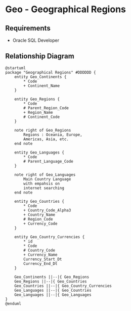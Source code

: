 # Geo - Geographical Regions

## Requirements

 * Oracle SQL Developer

## Relationship Diagram

```plantuml
@startuml
package "Geographical Regions" #DDDDDD {
    entity Geo_Continents {
        * Code
        + Continent_Name
    }

    entity Geo_Regions {
        * Code
        # Parent_Region_Code
        + Region_Name
        # Continent_Code
    }

    note right of Geo_Regions 
        Regions : Oceania, Europe, 
        Americas, Asia, etc.
    end note

    entity Geo_Languages {
        * Code
        # Parent_Language_Code
    }

    note right of Geo_Languages 
        Main Country Language 
        with empahsis on 
        internet searching
    end note

    entity Geo_Countries {
        * Code
        + Country_Code_Alpha3
        + Country_Name
        # Region_Code
        + Currency_Code
    }

    entity Geo_Country_Currencies {
        * id
        * Code
        # Country_Code
        + Currency_Name
        Currency_Start_Dt
        Currency_End_Dt
    }

    Geo_Continents ||--|{ Geo_Regions
    Geo_Regions ||--|{ Geo_Countries
    Geo_Countries ||--|{ Geo_Country_Currencies
    Geo_Languages ||--|{ Geo_Countries
    Geo_Languages ||--|{ Geo_Languages
}
@enduml
```

<!-- PlantUML Entity Relationship Diagram
Zero or One 	|o--
Exactly One 	||--
Zero or Many 	}o--
One or Many 	}|--

* Primary/Unique column
+ mandatory column
# Foreign column

- private
# protected
~ package private
+ public
-->
